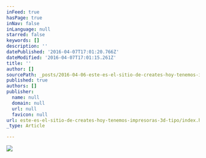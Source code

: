 ```yaml
---
inFeed: true
hasPage: true
inNav: false
inLanguage: null
starred: false
keywords: []
description: ''
datePublished: '2016-04-07T17:01:20.766Z'
dateModified: '2016-04-07T17:01:15.261Z'
title: ''
author: []
sourcePath: _posts/2016-04-06-este-es-el-sitio-de-creates-hoy-tenemos-impresoras-3d-tipo.md
published: true
authors: []
publisher:
  name: null
  domain: null
  url: null
  favicon: null
url: este-es-el-sitio-de-creates-hoy-tenemos-impresoras-3d-tipo/index.html
_type: Article

---
```

![](https://the-grid-user-content.s3-us-west-2.amazonaws.com/42b267d9-d8cd-431e-9a75-8b144a7f9211.jpg)